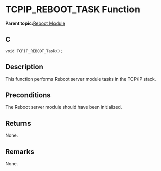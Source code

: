 # TCPIP\_REBOOT\_TASK Function

**Parent topic:**[Reboot Module](GUID-FC6E0701-F309-47D1-9F2D-0253AADF48FC.md)

## C

```
void TCPIP_REBOOT_Task();
```

## Description

This function performs Reboot server module tasks in the TCP/IP stack.

## Preconditions

The Reboot server module should have been initialized.

## Returns

None.

## Remarks

None.

